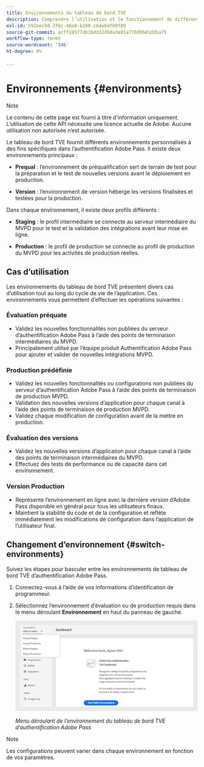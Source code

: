 ```yaml
---
title: Environnements du tableau de bord TVE
description: Comprendre l’utilisation et le fonctionnement de différents environnements dans le tableau de bord TVE.
exl-id: 591becb8-2f6c-46e0-b108-c64e6df69f89
source-git-commit: acff285f7db1bdd32d5da3e01a770d9581d3ba75
workflow-type: tm+mt
source-wordcount: '346'
ht-degree: 0%

---
```


# Environnements {#environments}

>[!NOTE]
>
>Le contenu de cette page est fourni à titre d’information uniquement. L’utilisation de cette API nécessite une licence actuelle de Adobe. Aucune utilisation non autorisée n’est autorisée.

Le tableau de bord TVE fournit différents environnements personnalisés à des fins spécifiques dans l’authentification Adobe Pass. Il existe deux environnements principaux :

* **Prequal** : l’environnement de préqualification sert de terrain de test pour la préparation et le test de nouvelles versions avant le déploiement en production.

* **Version** : l’environnement de version héberge les versions finalisées et testées pour la production.

Dans chaque environnement, il existe deux profils différents :

* **Staging** : le profil intermédiaire se connecte au serveur intermédiaire du MVPD pour le test et la validation des intégrations avant leur mise en ligne.

* **Production** : le profil de production se connecte au profil de production du MVPD pour les activités de production réelles.

## Cas d’utilisation

Les environnements du tableau de bord TVE présentent divers cas d’utilisation tout au long du cycle de vie de l’application. Ces environnements vous permettent d’effectuer les opérations suivantes :

### Évaluation préquate

* Validez les nouvelles fonctionnalités non publiées du serveur d’authentification Adobe Pass à l’aide des points de terminaison intermédiaires du MVPD.
* Principalement utilisé par l’équipe produit Authentification Adobe Pass pour ajouter et valider de nouvelles intégrations MVPD.

### Production prédéfinie

* Validez les nouvelles fonctionnalités ou configurations non publiées du serveur d’authentification Adobe Pass à l’aide des points de terminaison de production MVPD.
* Validation des nouvelles versions d’application pour chaque canal à l’aide des points de terminaison de production MVPD.
* Validez chaque modification de configuration avant de la mettre en production.

### Évaluation des versions

* Validez les nouvelles versions d’application pour chaque canal à l’aide des points de terminaison intermédiaires du MVPD.
* Effectuez des tests de performance ou de capacité dans cet environnement.

### Version Production

* Représente l’environnement en ligne avec la dernière version d’Adobe Pass disponible en général pour tous les utilisateurs finaux.
* Maintient la stabilité du code et de la configuration et reflète immédiatement les modifications de configuration dans l’application de l’utilisateur final.

## Changement d’environnement {#switch-environments}

Suivez les étapes pour basculer entre les environnements de tableau de bord TVE d’authentification Adobe Pass.

1. Connectez-vous à l’aide de vos informations d’identification de programmeur.

1. Sélectionnez l’environnement d’évaluation ou de production requis dans le menu déroulant **Environnement** en haut du panneau de gauche.

   ![Liste déroulante des environnements de tableau de bord TVE](../../assets/tve-dashboard/new-tve-dashboard/dashboard/dashboard-environment-menu.png)

   *Menu déroulant de l’environnement du tableau de bord TVE d’authentification Adobe Pass*

>[!NOTE]
>
> Les configurations peuvent varier dans chaque environnement en fonction de vos paramètres.
